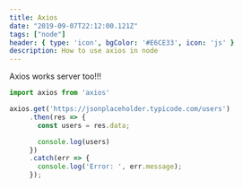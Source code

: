 ```yaml
---
title: Axios
date: "2019-09-07T22:12:00.121Z"
tags: ["node"]
header: { type: 'icon', bgColor: '#E6CE33', icon: 'js' }
description: How to use axios in node
---
```


Axios works server too!!!

```javascript
import axios from 'axios'

axios.get('https://jsonplaceholder.typicode.com/users')
     .then(res => {
       const users = res.data;

       console.log(users)
     })
     .catch(err => {
       console.log('Error: ', err.message);
     });
```